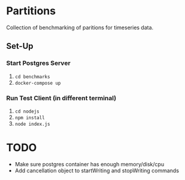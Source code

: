 # Partitions

Collection of benchmarking of paritions for timeseries data.

## Set-Up

### Start Postgres Server
1. `cd benchmarks`
2. `docker-compose up`

### Run Test Client (in different terminal)
1. `cd nodejs`
2. `npm install`
3. `node index.js`

# TODO
- Make sure postgres container has enough memory/disk/cpu
- Add cancellation object to startWriting and stopWriting commands